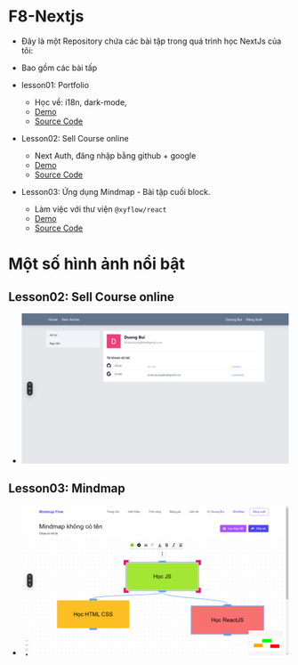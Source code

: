 # F8-Nextjs

- Đây là một Repository chứa các bài tập trong quá trình học NextJs của tôi:

- Bao gồm các bài tấp
- lesson01: Portfolio
  - Học về: i18n, dark-mode, 
  - [Demo](https://f8-nextjs-c9b5.vercel.app/vi) 
  - [Source Code](./lesson01/)

- Lesson02: Sell Course online
  - Next Auth, đăng nhập bằng github + google
  - [Demo](https://f8-nextjs-64ml.vercel.app/) 
  - [Source Code](./lesson02/)

- Lesson03: Ứng dụng Mindmap - Bài tập cuối block. 
  - Làm việc với thư viện `@xyflow/react`
  - [Demo](https://f8-mindmap.vercel.app/) 
  - [Source Code](./lesson02/)

# Một số hình ảnh nổi bật

## Lesson02: Sell Course online

- ![Sell Course Online](./imgs/sell-course-online.png)

## Lesson03: Mindmap

- ![Mindmap](./imgs/mind-map.png)